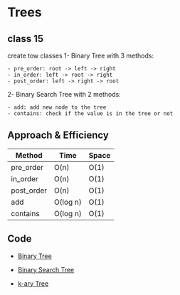 # Trees

## class 15

create tow classes
1- Binary Tree with 3 methods:

    - pre_order: root -> left -> right
    - in_order: left -> root -> right
    - post_order: left -> right -> root

2- Binary Search Tree with 2 methods:

    - add: add new node to the tree
    - contains: check if the value is in the tree or not

## Approach & Efficiency

| Method | Time | Space |
|--------|------|-------|
| pre_order | O(n) | O(1) |
| in_order | O(n) | O(1) |
| post_order | O(n) | O(1) |
| add | O(log n) | O(1) |
| contains | O(log n) | O(1) |

## Code

- [Binary Tree](./binary_tree.py)

- [Binary Search Tree](./binary_search_tree.py)

- [k-ary Tree](./k_ary_tree.py)
